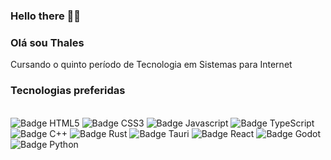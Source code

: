 ### Hello there 👋🐧

### Olá sou Thales
Cursando o quinto período de Tecnologia em Sistemas para Internet

### Tecnologias preferidas
<div style="display: inline_block"><br>
    <img aling="center" src="https://img.shields.io/badge/HTML5-E34F26.svg?style=for-the-badge&logo=HTML5&logoColor=white" alt="Badge HTML5">
    <img aling="center" src="https://img.shields.io/badge/CSS3-1572B6.svg?style=for-the-badge&logo=CSS3&logoColor=white" alt="Badge CSS3">
    <img aling="center" src="https://img.shields.io/badge/JavaScript-F7DF1E?style=for-the-badge&logo=javascript&logoColor=black" alt="Badge Javascript">
	<img aling="center"  src="https://img.shields.io/badge/TypeScript-007ACC?style=for-the-badge&logo=typescript&logoColor=white" alt="Badge TypeScript" >
	<img aling="center"  src="https://img.shields.io/badge/Rust-000000.svg?style=for-the-badge&logo=Rust&logoColor=white" alt="Badge C++" >
	<img aling="center"  src="https://img.shields.io/badge/C++-00599C.svg?style=for-the-badge&logo=C++&logoColor=white" alt="Badge Rust" >
	<img aling="center"  src="https://img.shields.io/badge/Tauri-24C8D8.svg?style=for-the-badge&logo=Tauri&logoColor=white" alt="Badge Tauri" >
	<img aling="center"  src="https://img.shields.io/badge/React-61DAFB.svg?style=for-the-badge&logo=React&logoColor=black" alt="Badge React" >
	<img aling="center"  src="https://img.shields.io/badge/Godot%20Engine-478CBF.svg?style=for-the-badge&logo=Godot-Engine&logoColor=white" alt="Badge Godot" >
    <img aling="center" src="https://img.shields.io/badge/Python-14354C?style=for-the-badge&logo=python&logoColor=white" alt="Badge Python">
</div>

    

